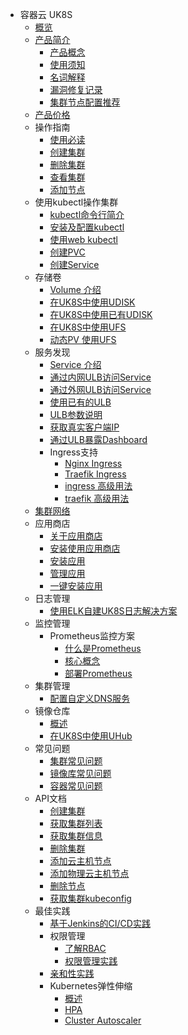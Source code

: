 * 容器云  UK8S
    * [概览](compute/uk8s/overview)
    * [产品简介](compute/uk8s/introduction/README)
        * [产品概念](compute/uk8s/introduction/whatisuk8s)
        * [使用须知](compute/uk8s/introduction/restriction)
        * [名词解释](compute/uk8s/introduction/concept)
        * [漏洞修复记录](compute/uk8s/introduction/vulnerability/README)
        * [集群节点配置推荐](compute/uk8s/introduction/node_requirements)
    * [产品价格](compute/uk8s/price)
    * 操作指南
        * [使用必读](compute/uk8s/userguide/before_start)
        * [创建集群](compute/uk8s/userguide/createcluster)
        * [删除集群](compute/uk8s/userguide/deletecluster)
        * [查看集群](compute/uk8s/userguide/describecluster)
        * [添加节点](compute/uk8s/userguide/addnode)
    * 使用kubectl操作集群
        * [kubectl命令行简介](compute/uk8s/manageviakubectl/intro_of_kubectl)
        * [安装及配置kubectl](compute/uk8s/manageviakubectl/connectviakubectl)
        * [使用web kubectl](compute/uk8s/manageviakubectl/webterminal)
        * [创建PVC](compute/uk8s/manageviakubectl/createpvc)
        * [创建Service](compute/uk8s/manageviakubectl/createservice)
    * 存储卷
        * [Volume 介绍](compute/uk8s/volume/intro)
        * [在UK8S中使用UDISK](compute/uk8s/volume/udisk)
        * [在UK8S中使用已有UDISK](compute/uk8s/volume/statusudisk)
        * [在UK8S中使用UFS](compute/uk8s/volume/ufs)
        * [动态PV 使用UFS](compute/uk8s/volume/dynamic_ufs)
    * 服务发现
        * [Service 介绍](compute/uk8s/service/intro)
        * [通过内网ULB访问Service](compute/uk8s/service/internalservice)
        * [通过外网ULB访问Service](compute/uk8s/service/externalservice)
        * [使用已有的ULB](compute/uk8s/service/ulb_designation)
        * [ULB参数说明](compute/uk8s/service/annotations)
        * [获取真实客户端IP](compute/uk8s/service/getresourceip)
        * [通过ULB暴露Dashboard](compute/uk8s/service/dashboard)
        * Ingress支持
            * [Nginx Ingress](compute/uk8s/service/ingress/nginx)
            * [Traefik Ingress](compute/uk8s/service/ingress/traefik)
            * [ingress 高级用法](compute/uk8s/service/ingress/multiple_ingress)
            * [traefik 高级用法](compute/uk8s/service/ingress/traefik_annotation)
    * [集群网络](compute/uk8s/network)  
    * 应用商店
        * [关于应用商店](compute/uk8s/helm/abouthelm)
        * [安装使用应用商店](compute/uk8s/helm/init)
        * [安装应用](compute/uk8s/helm/install)
        * [管理应用](compute/uk8s/helm/manager)
        * [一键安装应用](compute/uk8s/helm/installapp)
    * 日志管理
        * [使用ELK自建UK8S日志解决方案](compute/uk8s/log/elastic_filebeat_kibana_solution)
    * 监控管理
        * Prometheus监控方案
            * [什么是Prometheus](compute/uk8s/monitor/prometheus/intro)
            * [核心概念](compute/uk8s/monitor/prometheus/concept)
            * [部署Prometheus](compute/uk8s/monitor/prometheus/installprometheus)
    * 集群管理
        * [配置自定义DNS服务](compute/uk8s/administercluster/custom_dns_service)  
    * 镜像仓库
        * [概述](compute/uk8s/dockerhub/outline)  
        * [在UK8S中使用UHub](compute/uk8s/dockerhub/using_uhub_in_uk8s)   
    * 常见问题
        * [集群常见问题](compute/uk8s/q/cluster)  
        * [镜像库常见问题](compute/uk8s/q/registry) 
        * [容器常见问题](compute/uk8s/q/container) 
    * API文档
        * [创建集群](compute/uk8s/api/createuk8s)
        * [获取集群列表](compute/uk8s/api/listuk8s)
        * [获取集群信息](compute/uk8s/api/describeuk8s)
        * [删除集群](compute/uk8s/api/deluk8s)
        * [添加云主机节点](compute/uk8s/api/adduhostnode)
        * [添加物理云主机节点](compute/uk8s/api/addphostnode)
        * [删除节点](compute/uk8s/api/delnode)
        * [获取集群kubeconfig](compute/uk8s/api/getconfig) 
    * 最佳实践
        * [基于Jenkins的CI/CD实践](compute/uk8s/bestpractice/cicd)
        * 权限管理
            * [了解RBAC](compute/uk8s/bestpractice/authorization/rbac)
            * [权限管理实践](compute/uk8s/bestpractice/authorization/practice)
        * [亲和性实践](compute/uk8s/bestpractice/affinity)
        * Kubernetes弹性伸缩
            * [概述](compute/uk8s/bestpractice/autoscaling/intro)
            * [HPA](compute/uk8s/bestpractice/autoscaling/hpa)
            * [Cluster Autoscaler](compute/uk8s/bestpractice/autoscaling/ca)
    
        
